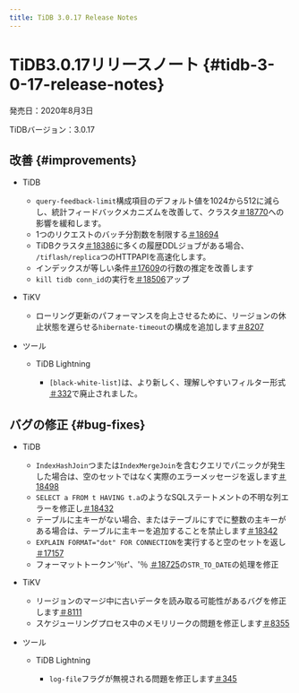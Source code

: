 ```yaml
---
title: TiDB 3.0.17 Release Notes
---
```


# TiDB3.0.17リリースノート {#tidb-3-0-17-release-notes}

発売日：2020年8月3日

TiDBバージョン：3.0.17

## 改善 {#improvements}

-   TiDB

    -   `query-feedback-limit`構成項目のデフォルト値を1024から512に減らし、統計フィードバックメカニズムを改善して、クラスタ[＃18770](https://github.com/pingcap/tidb/pull/18770)への影響を緩和します。
    -   1つのリクエストのバッチ分割数を制限する[＃18694](https://github.com/pingcap/tidb/pull/18694)
    -   TiDBクラスタ[＃18386](https://github.com/pingcap/tidb/pull/18386)に多くの履歴DDLジョブがある場合、 `/tiflash/replica`つのHTTPAPIを高速化します。
    -   インデックスが等しい条件[＃17609](https://github.com/pingcap/tidb/pull/17609)の行数の推定を改善します
    -   `kill tidb conn_id`の実行を[＃18506](https://github.com/pingcap/tidb/pull/18506)アップ

-   TiKV

    -   ローリング更新のパフォーマンスを向上させるために、リージョンの休止状態を遅らせる`hibernate-timeout`の構成を追加します[＃8207](https://github.com/tikv/tikv/pull/8207)

-   ツール

    -   TiDB Lightning

        -   `[black-white-list]`は、より新しく、理解しやすいフィルター形式[＃332](https://github.com/pingcap/tidb-lightning/pull/332)で廃止されました。

## バグの修正 {#bug-fixes}

-   TiDB

    -   `IndexHashJoin`つまたは`IndexMergeJoin`を含むクエリでパニックが発生した場合は、空のセットではなく実際のエラーメッセージを返します[＃18498](https://github.com/pingcap/tidb/pull/18498)
    -   `SELECT a FROM t HAVING t.a`のようなSQLステートメントの不明な列エラーを修正し[＃18432](https://github.com/pingcap/tidb/pull/18432)
    -   テーブルに主キーがない場合、またはテーブルにすでに整数の主キーがある場合は、テーブルに主キーを追加することを禁止します[＃18342](https://github.com/pingcap/tidb/pull/18342)
    -   `EXPLAIN FORMAT="dot" FOR CONNECTION`を実行すると空のセットを返し[＃17157](https://github.com/pingcap/tidb/pull/17157)
    -   フォーマットトークン&#39;％r&#39;、&#39;％ [＃18725](https://github.com/pingcap/tidb/pull/18725)の`STR_TO_DATE`の処理を修正

-   TiKV

    -   リージョンのマージ中に古いデータを読み取る可能性があるバグを修正します[＃8111](https://github.com/tikv/tikv/pull/8111)
    -   スケジューリングプロセス中のメモリリークの問題を修正します[＃8355](https://github.com/tikv/tikv/pull/8355)

-   ツール

    -   TiDB Lightning

        -   `log-file`フラグが無視される問題を修正します[＃345](https://github.com/pingcap/tidb-lightning/pull/345)
